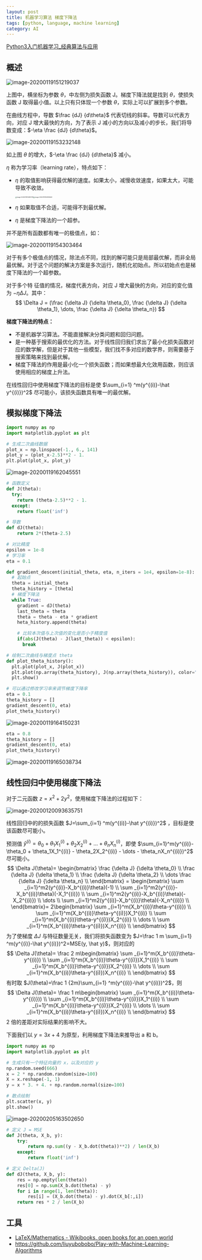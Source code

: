 ```yaml
---
layout: post
title: 机器学习算法 梯度下降法
tags: [python, language, machine learning]
category: AI
---
```


[Python3入门机器学习_经典算法与应用](https://coding.imooc.com/class/169.html#Anchor)

## 概述

![image-20200119151219037](../resources/images/image-20200119151219037.png)

上图中，横坐标为参数 $\theta$，中左侧为损失函数 J。梯度下降法就是找到 $\theta$，使损失函数 J 取得最小值。以上只有只体现一个参数 $\theta$，实际上可以扩展到多个参数。

在曲线方程中，导数 $\frac {dJ} {d\theta}$ 代表切线的斜率。导数可以代表方向，对应 J 增大最快的方向，为了表示 J 减小的方向以及减小的步长，我们将导数变成：$-\eta \frac {dJ} {d\theta}$。

![image-20200119153232148](../resources/images/image-20200119153232148.png)

如上图 $\theta$ 的增大，$-\eta \frac {dJ} {d\theta}$ 减小。

$\eta$ 称为学习率（learning rate），特点如下：

- $\eta$ 的取值影响获得最优解的速度。如果太小，减慢收敛速度，如果太大，可能导致不收敛。

  <img src="../resources/images/image-20200119153901761.png" alt="image-20200119153901761" style="zoom:25%;" /><img src="../resources/images/image-20200119153835643.png" alt="image-20200119153835643" style="zoom:25%;" />

- $\eta$ 如果取值不合适，可能得不到最优解。

- $\eta$ 是梯度下降法的一个超参。

并不是所有函数都有唯一的极值点，如：

![image-20200119154303464](../resources/images/image-20200119154303464.png)

对于有多个极值点的情况，除法点不同，找到的解可能只是局部最优解，而非全局最优解。对于这个问题的解决方案是多次运行，随机化初始点。所以初始点也是梯度下降法的一个超参数。

对于多个特 征值的情况，梯度代表方向，对应 J 增大最快的方向，对应的变化值为 $-\eta \Delta J$。其中：
$$
\Delta J = (\frac {\delta J} {\delta \theta_0}, \frac {\delta J} {\delta \theta_1}, \dots, \frac {\delta J} {\delta \theta_n})
$$


**梯度下降法的特点：**

- 不是机器学习算法。不能直接解决分类问题和回归问题。
- 是一种基于搜索的最优化的方法。对于线性回归我们求出了最小化损失函数对应的数学解，但是对于其他一些模型，我们找不多对应的数学界，则需要基于搜索策略来找到最优解。
- 梯度下降法的作用是最小化一个损失函数；而如果想最大化效用函数，则应该使用相应的梯度上升法。

在线性回归中使用梯度下降法的目标是使 $\sum_{i=1} ^m(y^{(i)}-\hat y^{(i)})^2$ 尽可能小，该损失函数具有唯一的最优解。

## 模拟梯度下降法

```python
import numpy as np
import matplotlib.pyplot as plt

# 生成二次曲线数据
plot_x = np.linspace(-1., 6., 141)
plot_y = (plot_x-2.5)**2 - 1.
plt.plot(plot_x, plot_y)
```

![image-20200119162045551](../resources/images/image-20200119162045551.png)

```python
# 函数定义
def J(theta):
  try:
    return (theta-2.5)**2 - 1.
  except:
    return float('inf')

# 导数
def dJ(theta):
    return 2*(theta-2.5)

# 对比精度
epsilon = 1e-8
# 学习率
eta = 0.1

def gradient_descent(initial_theta, eta, n_iters = 1e4, epsilon=1e-8):
  # 起始点
  theta = initial_theta
  theta_history = [theta]
  # 梯度下降法
  while True:
    gradient = dJ(theta)
    last_theta = theta
    theta = theta - eta * gradient
    heta_history.append(theta)

    # 比较本次值与上次值的变化是否小于精度值
    if(abs(J(theta) - J(last_theta)) < epsilon):
      break

# 绘制二次曲线与梯度点 theta
def plot_theta_history():
  plt.plot(plot_x, J(plot_x))
  plt.plot(np.array(theta_history), J(np.array(theta_history)), color="r", marker='+')
  plt.show()
```

```python
# 可以通过修改学习率来调节梯度下降率
eta = 0.1
theta_history = []
gradient_descent(0, eta)
plot_theta_history()
```



![image-20200119164150231](../resources/images/image-20200119164150231.png)

```python
eta = 0.8
theta_history = []
gradient_descent(0, eta)
plot_theta_history()
```

![image-20200119165038734](../resources/images/image-20200119165038734.png)

## 线性回归中使用梯度下降法

对于二元函数 $z=x^2 + 2y^2$，使用梯度下降法的过程如下：

![image-20200120093635751](../resources/images/image-20200120093635751.png)

线性回归中的的损失函数 $J=\sum_{i=1} ^m(y^{(i)}-\hat y^{(i)})^2$ ，目标是使该函数尽可能小。

预测值 $\hat y^{(i)}=\theta_0 + \theta_1X_1^{(i)} + \theta_2X_2^{(i)} + \dots + \theta_nX_n^{(i)}$，即使 $\sum_{i=1}^m(y^{(i)}-\theta_0 + \theta_1X_1^{(i)} - \theta_2X_2^{(i)} - \dots - \theta_nX_n^{(i)})^2$ 尽可能小。
$$
\Delta J(\theta)=
\begin{bmatrix}
\frac {\delta J} {\delta \theta_0} \\
\frac {\delta J} {\delta \theta_1} \\
\frac {\delta J} {\delta \theta_2} \\
\dots 
\frac {\delta J} {\delta \theta_n} \\
\end{bmatrix} =
\begin{bmatrix}
\sum _{i=1}^m2(y^{(i)}-X_b^{(i)}\theta)(-1) \\
\sum _{i=1}^m2(y^{(i)}-X_b^{(i)}\theta)(-X_1^{(i)}) \\
\sum _{i=1}^m2(y^{(i)}-X_b^{(i)}\theta)(-X_2^{(i)}) \\
\dots \\
\sum _{i=1}^m2(y^{(i)}-X_b^{(i)}\theta)(-X_n^{(i)}) \\
\end{bmatrix}=
2\begin{bmatrix}
\sum _{i=1}^m(X_b^{(i)}\theta-y^{(i)}) \\
\sum _{i=1}^m(X_b^{(i)}\theta-y^{(i)})X_1^{(i)} \\
\sum _{i=1}^m(X_b^{(i)}\theta-y^{(i)})X_2^{(i)} \\
\dots \\
\sum _{i=1}^m(X_b^{(i)}\theta-y^{(i)})X_n^{(i)} \\
\end{bmatrix}
$$
为了使梯度 $\Delta J$ 与特征数量无关，我们将损失函数变为 $J=\frac 1 m \sum_{i=1} ^m(y^{(i)}-\hat y^{(i)})^2=MSE(y, \hat y)$，则对应的
$$
\Delta J(\theta)=
\frac 2 m\begin{bmatrix}
\sum _{i=1}^m(X_b^{(i)}\theta-y^{(i)}) \\
\sum _{i=1}^m(X_b^{(i)}\theta-y^{(i)})X_1^{(i)} \\
\sum _{i=1}^m(X_b^{(i)}\theta-y^{(i)})X_2^{(i)} \\
\dots \\
\sum _{i=1}^m(X_b^{(i)}\theta-y^{(i)})X_n^{(i)} \\
\end{bmatrix}
$$
有时取 $J(\theta)=\frac 1 {2m}\sum_{i=1} ^m(y^{(i)}-\hat y^{(i)})^2$，则 
$$
\Delta J(\theta)=
\frac 1 m\begin{bmatrix}
\sum _{i=1}^m(X_b^{(i)}\theta-y^{(i)})) \\
\sum _{i=1}^m(X_b^{(i)}\theta-y^{(i)})X_1^{(i)} \\
\sum _{i=1}^m(X_b^{(i)}\theta-y^{(i)})X_2^{(i)} \\
\dots \\
\sum _{i=1}^m(X_b^{(i)}\theta-y^{(i)})X_n^{(i)} \\
\end{bmatrix}
$$
2 倍的差距对实际结果的影响不大。



下面我们以 $y=3x+4$ 为原型，利用梯度下降法来推导出 a 和 b。

```python
import numpy as np
import matplotlib.pyplot as plt

# 生成只有一个特征向量的 x，以及对应的 y
np.random.seed(666)
x = 2 * np.random.random(size=100)
X = x.reshape(-1, 1)
y = x * 3. + 4. + np.random.normal(size=100)

# 散点绘制
plt.scatter(x, y)
plt.show()
```

![image-20200205163502650](../resources/images/image-20200205163502650.png)

```python
# 定义 J = MSE
def J(theta, X_b, y):
    try:
        return np.sum((y - X_b.dot(theta))**2) / len(X_b)
    except:
        return float('inf')

# 定义 Delta(J)
def dJ(theta, X_b, y):
    res = np.empty(len(theta))
    res[0] = np.sum(X_b.dot(theta) - y)
    for i in range(1, len(theta)):
        res[i] = (X_b.dot(theta) - y).dot(X_b[:,i])
    return res * 2 / len(X_b)
```



## 工具

- [LaTeX/Mathematics - Wikibooks, open books for an open world](https://en.wikibooks.org/wiki/LaTeX/Mathematics)
- https://github.com/liuyubobobo/Play-with-Machine-Learning-Algorithms